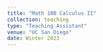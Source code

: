 ```yaml
---
title: "Math 10B Calculus II"
collection: teaching
type: "Teaching Assistant"
venue: "UC San Diego"
date: Winter 2023
---
```

